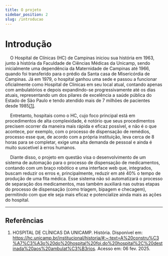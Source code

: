 ```yaml
---
title: O projeto
sidebar_position: 2
slug: /introducao
---
```


# Introdução
&nbsp;&nbsp;&nbsp;&nbsp;O Hospital de Clínicas (HC) de Campinas iniciou sua história em 1963, junto à história da Faculdade de Ciências Médicas da Unicamp, sendo inicialmente uma dependência da Maternidade de Campinas até 1966, quando foi transferido para o prédio da Santa casa de Misericórdia de Campinas. Já em 1979, o hospital ganhou uma sede e passou a funcionar oficialmente como Hospital de Clinicas em seu local atual, contando apenas com ambulatórios e depois expandindo-se progressivamente até os dias atuais, representando um dos pilares de excelência a saúde pública do Estado de São Paulo e tendo atendido mais de 7 milhões de pacientes desde 1985[[1]](#referências).

&nbsp;&nbsp;&nbsp;&nbsp;Entretanto, hospitais como o HC, cujo foco principal está em procedimentos de alta complexidade, é notório que seus procedimentos precisem ocorrer da maneira mais rápida e eficaz possível, e não é o que acontece, por exemplo, com o processo de dispensação de remédios, processo esse que, de acordo com a própria instituição, leva cerca de 8 horas para se completar, exige uma alta demanda de pessoal e ainda é muito suscetível à erros humanos.

&nbsp;&nbsp;&nbsp;&nbsp;Diante disso, o projeto em questão visa o desenvolvimento de um sistema de automação para o processo de dispensação de medicamentos, contando com um braço robótico e uma interface web que, integrados, buscam reduzir os erros e, principalmente, reduzir em até 40% o tempo de produção de uma fita médica. Esse sistema não só automatizará o processo de separação dos medicamentos, mas também auxiliará nas outras etapas do processo de dispensação (como triagem, bipagem e checagem), permitindo com que ele seja mais eficaz e potencialize ainda mais as ações do hospital.

---

## Referências

1. HOSPITAL DE CLÍNICAS DA UNICAMP. História. Disponível em: https://hc.unicamp.br/institucional/historia/#:~:text=A%20constru%C3%A7%C3%A3o%20do%20hospital%20foi,do%20hospital%2C%20destinada%20aos%20ambulat%C3%B3rios. Acesso em: 06 fev. 2025.